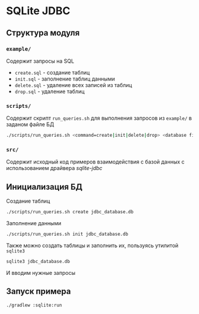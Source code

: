 # SQLite JDBC

## Структура модуля

### `example/` 

Содержит запросы на SQL

- `create.sql` - создание таблиц
- `init.sql` - заполнение таблиц данными
- `delete.sql` - удаление всех записей из таблиц
- `drop.sql` - удаление таблиц

### `scripts/` 

Содержит скрипт `run_queries.sh` для выполнения запросов из `example/`
в заданом файле БД

```bash
./scripts/run_queries.sh <command=create|init|delete|drop> <database filename>
```

### `src/` 

Содержит исходный код примеров взаимодействия с базой данных с использованием
драйвера *sqlite-jdbc*

## Инициализация БД

Создание таблиц

```bash
./scripts/run_queries.sh create jdbc_database.db
```

Заполнение данными

```bash
./scripts/run_queries.sh init jdbc_database.db
```

Также можно создать таблицы и заполнить их, пользуясь
утилитой `sqlite3`

```bash
sqlite3 jdbc_database.db
```

И вводим нужные запросы

## Запуск примера

```bash
./gradlew :sqlite:run
```
